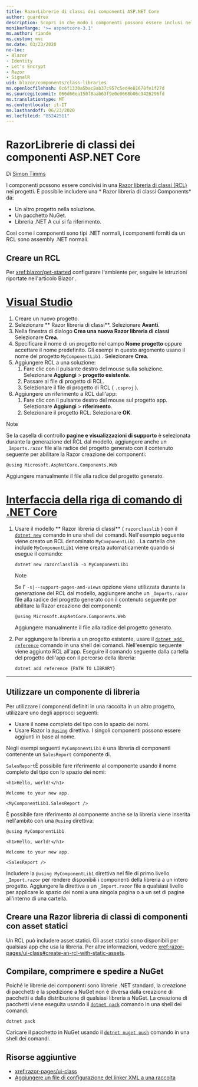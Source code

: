 ```yaml
---
title: RazorLibrerie di classi dei componenti ASP.NET Core
author: guardrex
description: Scopri in che modo i componenti possono essere inclusi nelle Blazor app da una libreria di componenti esterna.
monikerRange: '>= aspnetcore-3.1'
ms.author: riande
ms.custom: mvc
ms.date: 03/23/2020
no-loc:
- Blazor
- Identity
- Let's Encrypt
- Razor
- SignalR
uid: blazor/components/class-libraries
ms.openlocfilehash: 0c6f1330a5bac8ab37c957c5ed4e81678fe1f27d
ms.sourcegitcommit: 066d66ea150f8aab63f9e0e0668b06c9426296fd
ms.translationtype: MT
ms.contentlocale: it-IT
ms.lasthandoff: 06/23/2020
ms.locfileid: "85242511"
---
```

# <a name="aspnet-core-razor-components-class-libraries"></a>RazorLibrerie di classi dei componenti ASP.NET Core

Di [Simon Timms](https://github.com/stimms)

I componenti possono essere condivisi in una [ Razor libreria di classi (RCL)](xref:razor-pages/ui-class) nei progetti. È possibile includere una * Razor libreria di classi Components* da:

* Un altro progetto nella soluzione.
* Un pacchetto NuGet.
* Libreria .NET A cui si fa riferimento.

Così come i componenti sono tipi .NET normali, i componenti forniti da un RCL sono assembly .NET normali.

## <a name="create-an-rcl"></a>Creare un RCL

Per <xref:blazor/get-started> configurare l'ambiente per, seguire le istruzioni riportate nell'articolo Blazor .

# <a name="visual-studio"></a>[Visual Studio](#tab/visual-studio)

1. Creare un nuovo progetto.
1. Selezionare ** Razor libreria di classi**. Selezionare **Avanti**.
1. Nella finestra di dialogo **Crea una nuova Razor libreria di classi** Selezionare **Crea**.
1. Specificare il nome di un progetto nel campo **Nome progetto** oppure accettare il nome predefinito. Gli esempi in questo argomento usano il nome del progetto `MyComponentLib1` . Selezionare **Crea**.
1. Aggiungere RCL a una soluzione:
   1. Fare clic con il pulsante destro del mouse sulla soluzione. Selezionare **Aggiungi**  >  **progetto esistente**.
   1. Passare al file di progetto di RCL.
   1. Selezionare il file di progetto di RCL ( `.csproj` ).
1. Aggiungere un riferimento a RCL dall'app:
   1. Fare clic con il pulsante destro del mouse sul progetto app. Selezionare **Aggiungi**  >  **riferimento**.
   1. Selezionare il progetto RCL. Selezionare **OK**.

> [!NOTE]
> Se la casella di controllo **pagine e visualizzazioni di supporto** è selezionata durante la generazione del RCL dal modello, aggiungere anche un `_Imports.razor` file alla radice del progetto generato con il contenuto seguente per abilitare la Razor creazione dei componenti:
>
> ```razor
> @using Microsoft.AspNetCore.Components.Web
> ```
>
> Aggiungere manualmente il file alla radice del progetto generato.

# <a name="net-core-cli"></a>[Interfaccia della riga di comando di .NET Core](#tab/netcore-cli)

1. Usare il modello ** Razor libreria di classi** ( `razorclasslib` ) con il [`dotnet new`](/dotnet/core/tools/dotnet-new) comando in una shell dei comandi. Nell'esempio seguente viene creato un RCL denominato `MyComponentLib1` . La cartella che include `MyComponentLib1` viene creata automaticamente quando si esegue il comando:

   ```dotnetcli
   dotnet new razorclasslib -o MyComponentLib1
   ```

   > [!NOTE]
   > Se l' `-s|--support-pages-and-views` opzione viene utilizzata durante la generazione del RCL dal modello, aggiungere anche un `_Imports.razor` file alla radice del progetto generato con il contenuto seguente per abilitare la Razor creazione dei componenti:
   >
   > ```razor
   > @using Microsoft.AspNetCore.Components.Web
   > ```
   >
   > Aggiungere manualmente il file alla radice del progetto generato.

1. Per aggiungere la libreria a un progetto esistente, usare il [`dotnet add reference`](/dotnet/core/tools/dotnet-add-reference) comando in una shell dei comandi. Nell'esempio seguente viene aggiunto RCL all'app. Eseguire il comando seguente dalla cartella del progetto dell'app con il percorso della libreria:

   ```dotnetcli
   dotnet add reference {PATH TO LIBRARY}
   ```

---

## <a name="consume-a-library-component"></a>Utilizzare un componente di libreria

Per utilizzare i componenti definiti in una raccolta in un altro progetto, utilizzare uno degli approcci seguenti:

* Usare il nome completo del tipo con lo spazio dei nomi.
* Usare Razor la [`@using`](xref:mvc/views/razor#using) direttiva. I singoli componenti possono essere aggiunti in base al nome.

Negli esempi seguenti `MyComponentLib1` è una libreria di componenti contenente un `SalesReport` componente di.

`SalesReport`È possibile fare riferimento al componente usando il nome completo del tipo con lo spazio dei nomi:

```razor
<h1>Hello, world!</h1>

Welcome to your new app.

<MyComponentLib1.SalesReport />
```

È possibile fare riferimento al componente anche se la libreria viene inserita nell'ambito con una `@using` direttiva:

```razor
@using MyComponentLib1

<h1>Hello, world!</h1>

Welcome to your new app.

<SalesReport />
```

Includere la `@using MyComponentLib1` direttiva nel file di primo livello `_Import.razor` per rendere disponibili i componenti della libreria a un intero progetto. Aggiungere la direttiva a un `_Import.razor` file a qualsiasi livello per applicare lo spazio dei nomi a una singola pagina o a un set di pagine all'interno di una cartella.

## <a name="create-a-razor-components-class-library-with-static-assets"></a>Creare una Razor libreria di classi di componenti con asset statici

Un RCL può includere asset statici. Gli asset statici sono disponibili per qualsiasi app che usa la libreria. Per altre informazioni, vedere <xref:razor-pages/ui-class#create-an-rcl-with-static-assets>.

## <a name="build-pack-and-ship-to-nuget"></a>Compilare, comprimere e spedire a NuGet

Poiché le librerie dei componenti sono librerie .NET standard, la creazione di pacchetti e la spedizione a NuGet non è diversa dalla creazione di pacchetti e dalla distribuzione di qualsiasi libreria a NuGet. La creazione di pacchetti viene eseguita usando il [`dotnet pack`](/dotnet/core/tools/dotnet-pack) comando in una shell dei comandi:

```dotnetcli
dotnet pack
```

Caricare il pacchetto in NuGet usando il [`dotnet nuget push`](/dotnet/core/tools/dotnet-nuget-push) comando in una shell dei comandi.

## <a name="additional-resources"></a>Risorse aggiuntive

* <xref:razor-pages/ui-class>
* [Aggiungere un file di configurazione del linker XML a una raccolta](xref:blazor/host-and-deploy/configure-linker#add-an-xml-linker-configuration-file-to-a-library)
